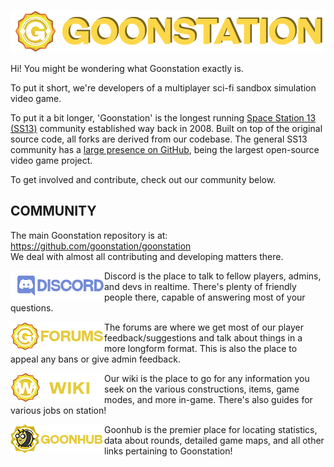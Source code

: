 <p align="center">
<a href="https://github.com/goonstation/goonstation"><img src="https://raw.githubusercontent.com/goonstation/goonstation/master/.github/assets/goonstation.png" alt="Goonhub" width="700"></a>
</p>

Hi! You might be wondering what Goonstation exactly is.

To put it short, we're developers of a multiplayer sci-fi sandbox simulation video game.

To put it a bit longer, 'Goonstation' is the longest running [Space Station 13 (SS13)](https://spacestation13.com/) community established way back in 2008.
Built on top of the original source code, all forks are derived from our codebase. 
The general SS13 community has a [large presence on GitHub](https://github.com/topics/ss13), being the largest open-source video game project.

To get involved and contribute, check out our community below.

## COMMUNITY

The main Goonstation repository is at: https://github.com/goonstation/goonstation
<br>
We deal with almost all contributing and developing matters there.

[<img src="https://raw.githubusercontent.com/goonstation/goonstation/master/.github/assets/discord.png" alt="Discord" width="150" align="left">](https://discord.gg/zd8t6pY)
Discord is the place to talk to fellow players, admins, and devs in realtime. There's plenty of friendly people there, capable of answering most of your questions.

[<img src="https://raw.githubusercontent.com/goonstation/goonstation/master/.github/assets/forums.png" alt="Forums" width="150" align="left">](https://forum.ss13.co)
The forums are where we get most of our player feedback/suggestions and talk about things in a more longform format. This is also the place to appeal any bans or give admin feedback.

[<img src="https://raw.githubusercontent.com/goonstation/goonstation/master/.github/assets/wiki.png" alt="Wiki" width="150" align="left">](https://wiki.ss13.co)
Our wiki is the place to go for any information you seek on the various constructions, items, game modes, and more in-game. There's also guides for various jobs on station!

[<img src="https://raw.githubusercontent.com/goonstation/goonstation/master/.github/assets/goonhub.png" alt="Goonhub" width="150" align="left">](https://goonhub.com)
Goonhub is the premier place for locating statistics, data about rounds, detailed game maps, and all other links pertaining to Goonstation!

